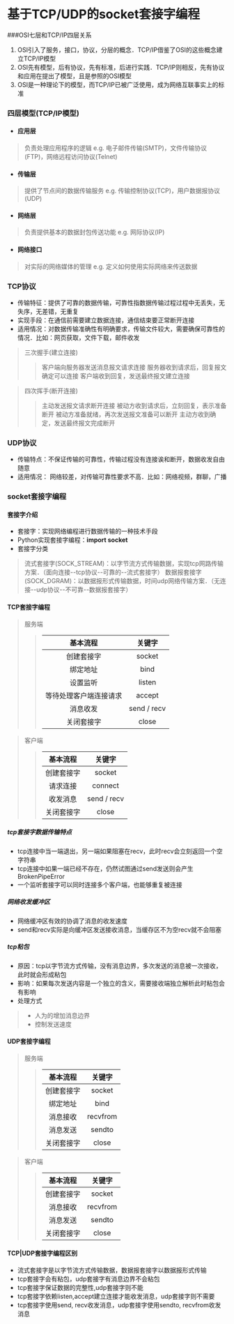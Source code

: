 基于TCP/UDP的socket套接字编程
===

###OSI七层和TCP/IP四层关系

1. OSI引入了服务，接口，协议，分层的概念．TCP/IP借鉴了OSI的这些概念建立TCP/IP模型
2. OSI先有模型，后有协议，先有标准，后进行实践．TCP/IP则相反，先有协议和应用在提出了模型，且是参照的OSI模型
3. OSI是一种理论下的模型，而TCP/IP已被广泛使用，成为网络互联事实上的标准

### 四层模型(TCP/IP模型)
* #### 应用层
>负责处理应用程序的逻辑
>e.g. 电子邮件传输(SMTP)，文件传输协议(FTP)，网络远程访问协议(Telnet)
* #### 传输层
>提供了节点间的数据传输服务
>e.g. 传输控制协议(TCP)，用户数据报协议(UDP)
* #### 网络层
>负责提供基本的数据封包传送功能
>e.g. 网际协议(IP)
* #### 网络接口
>对实际的网络媒体的管理
>e.g. 定义如何使用实际网络来传送数据

### TCP协议
* 传输特征：提供了可靠的数据传输，可靠性指数据传输过程过程中无丢失，无失序，无差错，无重复
* 实现手段：在通信前需要建立数据连接，通信结束要正常断开连接
* 适用情况：对数据传输准确性有明确要求，传输文件较大，需要确保可靠性的情况．比如：网页获取，文件下载，邮件收发

>三次握手(建立连接)
>>客户端向服务器发送消息报文请求连接
>>服务器收到请求后，回复报文确定可以连接
>>客户端收到回复，发送最终报文建立连接

>四次挥手(断开连接)
>>主动发送报文请求断开连接
>>被动方收到请求后，立刻回复，表示准备断开
>>被动方准备就绪，再次发送报文准备可以断开
>>主动方收到确定，发送最终报文完成断开

### UDP协议
* 传输特点：不保证传输的可靠性，传输过程没有连接诶和断开，数据收发自由随意
* 适用情况： 网络较差，对传输可靠性要求不高．比如：网络视频，群聊，广播

### socket套接字编程
#### 套接字介绍
* 套接字：实现网络编程进行数据传输的一种技术手段
* Python实现套接字编程：**import socket**
* 套接字分类
>流式套接字(SOCK_STREAM)：以字节流方式传输数据，实现tcp网路传输方案．（面向连接--tcp协议--可靠的--流式套接字）
>数据报套接字(SOCK_DGRAM)：以数据报形式传输数据，时间udp网络传输方案．（无连接--udp协议--不可靠--数据报套接字）

#### TCP套接字编程

>服务端
>>基本流程 | 关键字
>> :---: | :---: 
>>创建套接字 | socket
>>绑定地址 | bind
>>设置监听 | listen
>>等待处理客户端连接请求 | accept
>>消息收发 | send / recv
>>关闭套接字 | close

>客户端
>>基本流程 | 关键字
>> :---: | :---: 
>>创建套接字 | socket
>>请求连接 | connect
>>收发消息 | send / recv
>>关闭套接字 | close

##### tcp套接字数据传输特点
* tcp连接中当一端退出，另一端如果阻塞在recv，此时recv会立刻返回一个空字符串
* tcp连接中如果一端已经不存在，仍然试图通过send发送则会产生BrokenPipeError
* 一个监听套接字可以同时连接多个客户端，也能够重复被连接
##### 网络收发缓冲区
* 网络缓冲区有效的协调了消息的收发速度
* send和recv实际是向缓冲区发送接收消息，当缓存区不为空recv就不会阻塞
##### tcp粘包
* 原因：tcp以字节流方式传输，没有消息边界，多次发送的消息被一次接收，此时就会形成粘包
* 影响：如果每次发送内容是一个独立的含义，需要接收端独立解析此时粘包会有影响
* 处理方式
>* 人为的增加消息边界
>* 控制发送速度

#### UDP套接字编程
>服务端
>>基本流程 | 关键字
>> :---: | :---: 
>>创建套接字 | socket
>>绑定地址 | bind
>>消息接收 | recvfrom
>>消息发送 | sendto
>>关闭套接字 | close

>客户端
>>基本流程 | 关键字
>> :---: | :---: 
>>创建套接字 | socket
>>消息接收 | recvfrom
>>消息发送 | sendto
>>关闭套接字 | close

#### TCP|UDP套接字编程区别
* 流式套接字是以字节流方式传输数据，数据报套接字以数据报形式传输
* tcp套接字会有粘包，udp套接字有消息边界不会粘包
* tcp套接字保证数据的完整性,udp套接字则不能
* tcp套接字依赖listen,accept建立连接才能收发消息，udp套接字则不需要
* tcp套接字使用send, recv收发消息，udp套接字使用sendto, recvfrom收发消息




































